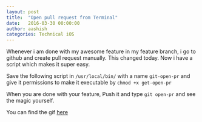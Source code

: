 ```yaml
---
layout: post
title:  "Open pull request from Terminal"
date:   2016-03-30 00:00:00
author: aashish
categories: Technical iOS
---
```


Whenever i am done with my awesome feature in my feature branch, i go to github and create pull request manually. This changed today. Now i have a script which makes it super easy.

Save the following script in `/usr/local/bin/` with a name `git-open-pr` and give it permissions to make it executable by `chmod +x get-open-pr`

<script src="https://gist.github.com/aashishdhawan/7e264da4fc176a7157bc49af548154b8.js"></script>

When you are done with your feature, Push it and type `git open-pr` and see the magic yourself.

You can find the gif [here](http://aashishdhawan.github.io/images/Demo_gif_open_pr.gif)
